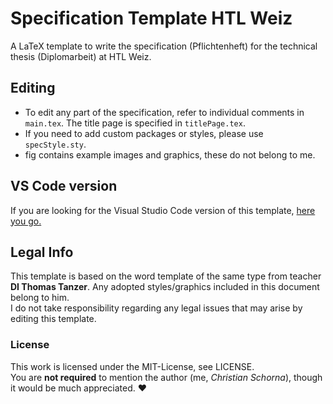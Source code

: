 # Specification Template HTL Weiz

A LaTeX template to write the specification (Pflichtenheft) for the technical thesis (Diplomarbeit) at HTL Weiz.

## Editing

- To edit any part of the specification, refer to individual comments in `main.tex`. The title page is specified in `titlePage.tex`.
- If you need to add custom packages or styles, please use `specStyle.sty`.
- fig contains example images and graphics, these do not belong to me.

## VS Code version

If you are looking for the Visual Studio Code version of this template, [here you go.](https://github.com/christian-pwn/vscode-spec/)

## Legal Info

This template is based on the word template of the same type from teacher **DI Thomas Tanzer**.   Any adopted styles/graphics included in this document belong to him.  
I do not take responsibility regarding any legal issues that may arise by editing this template.

### License

This work is licensed under the MIT-License, see LICENSE.  
You are **not required** to mention the author (me, *Christian Schorna*), though it would be much appreciated. ❤️
